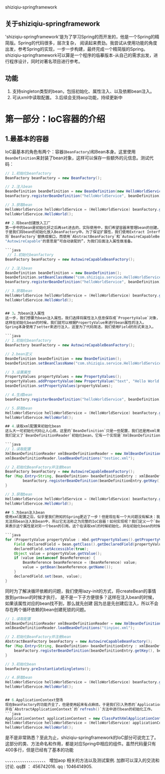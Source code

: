 shiziqiu-springframework


## 关于shiziqiu-springframework
'shiziqiu-springframework'是为了学习Spring的而开发的，他是一个Spring的精简版。Spring的代码很多，层次复杂，
阅读起来费劲。我尝试从使用功能的角度出发，参考Spring的实现，一步一步构建，最终完成一个精简版的Spring。
shiziqiu-springframework可以算是一个程序的临摹版本-从自己的需求出发，进行程序设计，同时对著名项目进行参考。

## 功能
1. 支持singleton类型的bean，包括初始化、属性注入、以及依赖bean注入。
2. 可从xml中读取配置。
3.后续会支持aop功能，持续更新中

# 第一部分：IoC容器的介绍

## 1.最基本的容器
IoC最基本的角色有两个：容器(`BeanFactory`)和Bean本身。这里使用`BeanDefinition`来封装了bean对象，这样可以保存一些额外的元信息。测试代码：
```java
// 1.初始化beanfactory
BeanFactory beanFactory = new BeanFactory();

// 2.注入bean
BeanDefinition beanDefinition = new BeanDefinition(new HelloWorldService());
beanFactory.registerBeanDefinition("helloWorldService", beanDefinition);

// 3.获取bean
HelloWorldService helloWorldService = (HelloWorldService) beanFactory.getBean("helloWorldService");
helloWorldService.HelloWorld();

## 2.将bean创建放入工厂
第一步中的bean是初始化好之后再set进去的，实际使用中，我们希望容器来管理bean的创建。
于是我们将bean的初始化放入BeanFactory中。为了保证扩展性，我们使用Extract Interface的方法，
将`BeanFactory`替换成接口，而使用`AbstractBeanFactory`和`AutowireCapableBeanFactory`作为其实现。
"AutowireCapable"的意思是“可自动装配的”，为我们后面注入属性做准备。

```java
 // 1.初始化beanfactory
BeanFactory beanFactory = new AutowireCapableBeanFactory();

// 2.注入bean
BeanDefinition beanDefinition = new BeanDefinition();
beanDefinition.setBeanClassName("com.shiziqiu.service.HelloWorldService");
beanFactory.registerBeanDefinition("helloWorldService", beanDefinition);

// 3.获取bean
HelloWorldService helloWorldService = (HelloWorldService) beanFactory.getBean("helloWorldService");
helloWorldService.HelloWorld();


## 3。为bean注入属性
这一步，我们想要为bean注入属性。我们选择将属性注入信息保存成`PropertyValue`对象，并且保存到`BeanDefinition`中。
这样在初始化bean的时候，我们就可以根据PropertyValue来进行bean属性的注入。
Spring本身使用了setter来进行注入，这里为了代码简洁，我们使用Field的形式来注入。

```java
// 1.初始化beanfactory
BeanFactory beanFactory = new AutowireCapableBeanFactory();

// 2.bean定义
BeanDefinition beanDefinition = new BeanDefinition();
beanDefinition.setBeanClassName("com.shiziqiu.service.HelloWorldService");

// 3.设置属性
PropertyValues propertyValues = new PropertyValues();
propertyValues.addPropertyValue(new PropertyValue("text", "Hello World!"));
beanDefinition.setPropertyValues(propertyValues);

// 4.生成bean
beanFactory.registerBeanDefinition("helloWorldService", beanDefinition);

// 5.获取bean
HelloWorldService helloWorldService = (HelloWorldService) beanFactory.getBean("helloWorldService");
helloWorldService.HelloWorld();

## 4.读取xml配置来初始化bean
这么大一坨初始化代码让人心烦。这里的`BeanDefinition`只是一些配置，我们还是用xml来初始化吧。
我们定义了`BeanDefinitionReader`初始化bean，它有一个实现是`XmlBeanDefinitionReader`。

```java
// 1.读取配置
XmlBeanDefinitionReader xmlBeanDefinitionReader = new XmlBeanDefinitionReader(new ResourceLoader());
xmlBeanDefinitionReader.loadBeanDefinitions("testioc.xml");

// 2.初始化BeanFactory并注册bean
BeanFactory beanFactory = new AutowireCapableBeanFactory();
for (Map.Entry<String, BeanDefinition> beanDefinitionEntry : xmlBeanDefinitionReader.getRegistry().entrySet()) {
        beanFactory.registerBeanDefinition(beanDefinitionEntry.getKey(), beanDefinitionEntry.getValue());
}

// 3.获取bean
HelloWorldService helloWorldService = (HelloWorldService) beanFactory.getBean("helloWorldService");
helloWorldService.HelloWorld();

## 5.为bean注入bean
使用xml配置之后，似乎里我们熟知的Spring更近了一步！但是现在有一个大问题没有解决：我们无法处理bean之间的依赖，
无法将bean注入到bean中，所以它无法称之为完整的IoC容器！如何实现呢？我们定义一个`BeanReference`，
来表示这个属性是对另一个bean的引用。这个在读取xml的时候初始化，并在初始化bean的时候，进行解析和真实bean的注入。

```java
for (PropertyValue propertyValue : mbd.getPropertyValues().getPropertyValues()) {
    Field declaredField = bean.getClass().getDeclaredField(propertyValue.getName());
    declaredField.setAccessible(true);
    Object value = propertyValue.getValue();
    if (value instanceof BeanReference) {
        BeanReference beanReference = (BeanReference) value;
        value = getBean(beanReference.getName());
    }
    declaredField.set(bean, value);
}
```
同时为了解决循环依赖的问题，我们使用lazy-init的方式，将createBean的事情放到`getBean`的时候才执行，
是不是一下子方便很多？这样在注入bean的时候，如果该属性对应的bean找不到，那么就先创建
因为总是先创建后注入，所以不会存在两个循环依赖的bean创建死锁的问题。
```java
// 1.读取配置
XmlBeanDefinitionReader xmlBeanDefinitionReader = new XmlBeanDefinitionReader(new ResourceLoader());
xmlBeanDefinitionReader.loadBeanDefinitions("tinyioc.xml");

// 2.初始化BeanFactory并注册bean
AbstractBeanFactory beanFactory = new AutowireCapableBeanFactory();
for (Map.Entry<String, BeanDefinition> beanDefinitionEntry : xmlBeanDefinitionReader.getRegistry().entrySet()) {
    beanFactory.registerBeanDefinition(beanDefinitionEntry.getKey(), beanDefinitionEntry.getValue());
}

// 3.初始化bean
beanFactory.preInstantiateSingletons();

// 4.获取bean
HelloWorldService helloWorldService = (HelloWorldService) beanFactory.getBean("helloWorldService");
helloWorldService.HelloWorld();


## 6.ApplicationContext登场
现在BeanFactory的功能齐全了，但是使用起来有点麻烦。于是我们引入熟悉的`ApplicationContext`接口，
并在`AbstractApplicationContext`的`refresh()`方法中进行bean的初始化工作。
```java
ApplicationContext applicationContext = new ClassPathXmlApplicationContext("testioc.xml");
HelloWorldService helloWorldService = (HelloWorldService) applicationContext.getBean("helloWorldService");
helloWorldService.HelloWorld();
```
是不是非常熟悉？至此为止，shiziqiu-springframework的IoC部分可说完工了。这部分的类、方法命名和作用，都是对应Spring中相应的组件。虽然代码量只有400多行，但是已经有了基本的功能

、、、、、、、、、、、、、、、、、、、
增加aop 相关的方法以及测试案例.
加群可以深入的交流和讨论.
qq群 ：  456742016.
qq : 1046414905.






